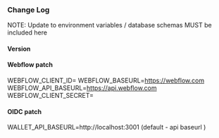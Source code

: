 ### Change Log

NOTE: Update to environment variables / database schemas MUST be included here

#### Version

#### Webflow patch

WEBFLOW_CLIENT_ID=
WEBFLOW_BASEURL=https://webflow.com
WEBFLOW_API_BASEURL=https://api.webflow.com
WEBFLOW_CLIENT_SECRET=

#### OIDC patch
WALLET_API_BASEURL=http://localhost:3001 (default - api baseurl )
